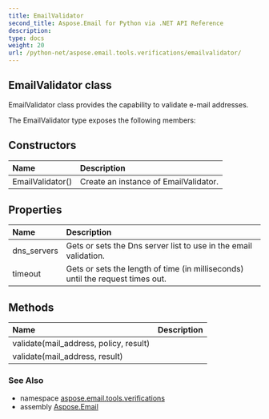 ```yaml
---
title: EmailValidator
second_title: Aspose.Email for Python via .NET API Reference
description: 
type: docs
weight: 20
url: /python-net/aspose.email.tools.verifications/emailvalidator/
---
```


## EmailValidator class

EmailValidator class provides the capability to validate e-mail addresses.

The EmailValidator type exposes the following members:
## Constructors
| Name | Description |
| :- | :- |
|EmailValidator()|Create an instance of EmailValidator.|
## Properties
| Name | Description |
| :- | :- |
|dns_servers|Gets or sets the Dns server list to use in the email validation.|
|timeout|Gets or sets the length of time (in milliseconds) until the request times out.|
## Methods
| Name | Description |
| :- | :- |
|validate(mail_address, policy, result)|  |
|validate(mail_address, result)|  |

### See Also

* namespace [aspose.email.tools.verifications](/python-net/aspose.email.tools.verifications/)
* assembly [Aspose.Email](/python-net/)

